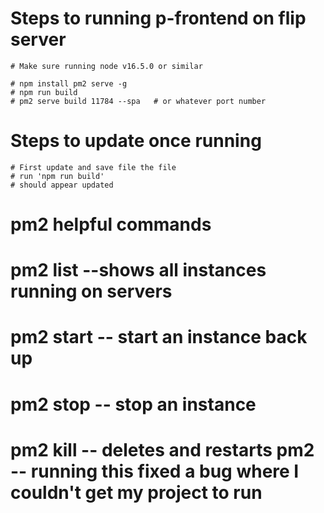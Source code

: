 # Steps to running p-frontend on flip server
    # Make sure running node v16.5.0 or similar

    # npm install pm2 serve -g
    # npm run build
    # pm2 serve build 11784 --spa   # or whatever port number

# Steps to update once running
    # First update and save file the file
    # run 'npm run build'
    # should appear updated


# pm2 helpful commands

# pm2 list  --shows all instances running on servers
# pm2 start  -- start an instance back up
# pm2 stop -- stop an instance
# pm2 kill -- deletes and restarts pm2  -- running this fixed a bug where I couldn't get my project to run



